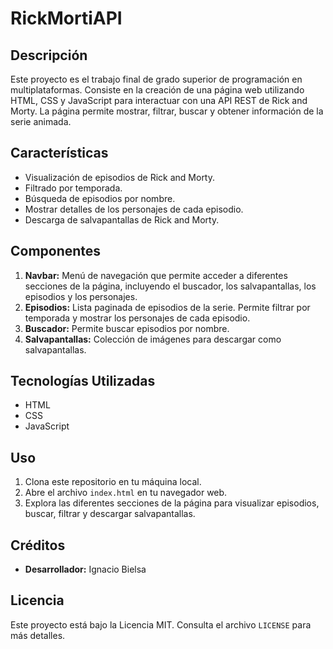 # RickMortiAPI

## Descripción
Este proyecto es el trabajo final de grado superior de programación en multiplataformas. Consiste en la creación de una página web utilizando HTML, CSS y JavaScript para interactuar con una API REST de Rick and Morty. La página permite mostrar, filtrar, buscar y obtener información de la serie animada.

## Características
- Visualización de episodios de Rick and Morty.
- Filtrado por temporada.
- Búsqueda de episodios por nombre.
- Mostrar detalles de los personajes de cada episodio.
- Descarga de salvapantallas de Rick and Morty.

## Componentes
1. **Navbar:** Menú de navegación que permite acceder a diferentes secciones de la página, incluyendo el buscador, los salvapantallas, los episodios y los personajes.
2. **Episodios:** Lista paginada de episodios de la serie. Permite filtrar por temporada y mostrar los personajes de cada episodio.
3. **Buscador:** Permite buscar episodios por nombre.
4. **Salvapantallas:** Colección de imágenes para descargar como salvapantallas.

## Tecnologías Utilizadas
- HTML
- CSS
- JavaScript

## Uso
1. Clona este repositorio en tu máquina local.
2. Abre el archivo `index.html` en tu navegador web.
3. Explora las diferentes secciones de la página para visualizar episodios, buscar, filtrar y descargar salvapantallas.

## Créditos
- **Desarrollador:** Ignacio Bielsa

## Licencia
Este proyecto está bajo la Licencia MIT. Consulta el archivo `LICENSE` para más detalles.
